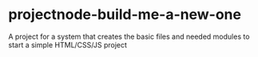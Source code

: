 # projectnode-build-me-a-new-one
A project for a system that creates the basic files and needed modules to start a simple HTML/CSS/JS project
